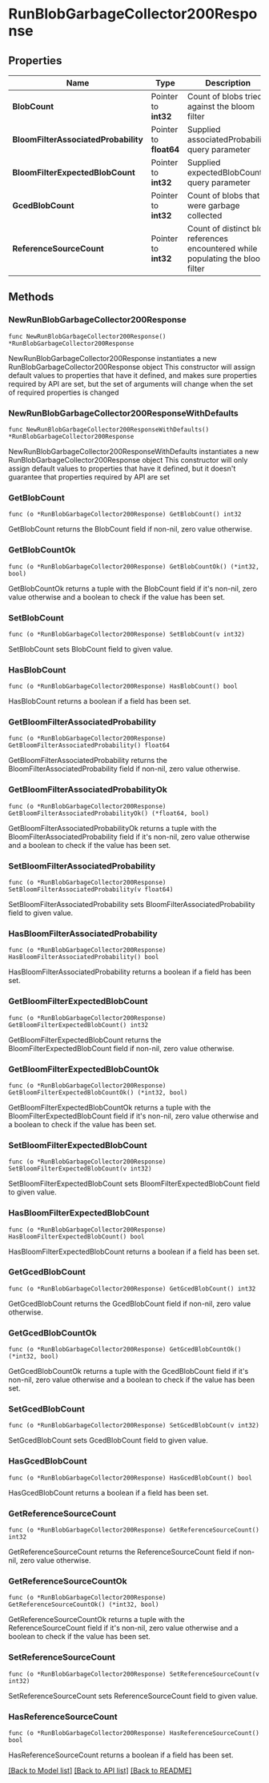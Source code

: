 # RunBlobGarbageCollector200Response

## Properties

Name | Type | Description | Notes
------------ | ------------- | ------------- | -------------
**BlobCount** | Pointer to **int32** | Count of blobs tried against the bloom filter | [optional] 
**BloomFilterAssociatedProbability** | Pointer to **float64** | Supplied associatedProbability query parameter | [optional] 
**BloomFilterExpectedBlobCount** | Pointer to **int32** | Supplied expectedBlobCount query parameter | [optional] 
**GcedBlobCount** | Pointer to **int32** | Count of blobs that were garbage collected | [optional] 
**ReferenceSourceCount** | Pointer to **int32** | Count of distinct blob references encountered while populating the bloom filter | [optional] 

## Methods

### NewRunBlobGarbageCollector200Response

`func NewRunBlobGarbageCollector200Response() *RunBlobGarbageCollector200Response`

NewRunBlobGarbageCollector200Response instantiates a new RunBlobGarbageCollector200Response object
This constructor will assign default values to properties that have it defined,
and makes sure properties required by API are set, but the set of arguments
will change when the set of required properties is changed

### NewRunBlobGarbageCollector200ResponseWithDefaults

`func NewRunBlobGarbageCollector200ResponseWithDefaults() *RunBlobGarbageCollector200Response`

NewRunBlobGarbageCollector200ResponseWithDefaults instantiates a new RunBlobGarbageCollector200Response object
This constructor will only assign default values to properties that have it defined,
but it doesn't guarantee that properties required by API are set

### GetBlobCount

`func (o *RunBlobGarbageCollector200Response) GetBlobCount() int32`

GetBlobCount returns the BlobCount field if non-nil, zero value otherwise.

### GetBlobCountOk

`func (o *RunBlobGarbageCollector200Response) GetBlobCountOk() (*int32, bool)`

GetBlobCountOk returns a tuple with the BlobCount field if it's non-nil, zero value otherwise
and a boolean to check if the value has been set.

### SetBlobCount

`func (o *RunBlobGarbageCollector200Response) SetBlobCount(v int32)`

SetBlobCount sets BlobCount field to given value.

### HasBlobCount

`func (o *RunBlobGarbageCollector200Response) HasBlobCount() bool`

HasBlobCount returns a boolean if a field has been set.

### GetBloomFilterAssociatedProbability

`func (o *RunBlobGarbageCollector200Response) GetBloomFilterAssociatedProbability() float64`

GetBloomFilterAssociatedProbability returns the BloomFilterAssociatedProbability field if non-nil, zero value otherwise.

### GetBloomFilterAssociatedProbabilityOk

`func (o *RunBlobGarbageCollector200Response) GetBloomFilterAssociatedProbabilityOk() (*float64, bool)`

GetBloomFilterAssociatedProbabilityOk returns a tuple with the BloomFilterAssociatedProbability field if it's non-nil, zero value otherwise
and a boolean to check if the value has been set.

### SetBloomFilterAssociatedProbability

`func (o *RunBlobGarbageCollector200Response) SetBloomFilterAssociatedProbability(v float64)`

SetBloomFilterAssociatedProbability sets BloomFilterAssociatedProbability field to given value.

### HasBloomFilterAssociatedProbability

`func (o *RunBlobGarbageCollector200Response) HasBloomFilterAssociatedProbability() bool`

HasBloomFilterAssociatedProbability returns a boolean if a field has been set.

### GetBloomFilterExpectedBlobCount

`func (o *RunBlobGarbageCollector200Response) GetBloomFilterExpectedBlobCount() int32`

GetBloomFilterExpectedBlobCount returns the BloomFilterExpectedBlobCount field if non-nil, zero value otherwise.

### GetBloomFilterExpectedBlobCountOk

`func (o *RunBlobGarbageCollector200Response) GetBloomFilterExpectedBlobCountOk() (*int32, bool)`

GetBloomFilterExpectedBlobCountOk returns a tuple with the BloomFilterExpectedBlobCount field if it's non-nil, zero value otherwise
and a boolean to check if the value has been set.

### SetBloomFilterExpectedBlobCount

`func (o *RunBlobGarbageCollector200Response) SetBloomFilterExpectedBlobCount(v int32)`

SetBloomFilterExpectedBlobCount sets BloomFilterExpectedBlobCount field to given value.

### HasBloomFilterExpectedBlobCount

`func (o *RunBlobGarbageCollector200Response) HasBloomFilterExpectedBlobCount() bool`

HasBloomFilterExpectedBlobCount returns a boolean if a field has been set.

### GetGcedBlobCount

`func (o *RunBlobGarbageCollector200Response) GetGcedBlobCount() int32`

GetGcedBlobCount returns the GcedBlobCount field if non-nil, zero value otherwise.

### GetGcedBlobCountOk

`func (o *RunBlobGarbageCollector200Response) GetGcedBlobCountOk() (*int32, bool)`

GetGcedBlobCountOk returns a tuple with the GcedBlobCount field if it's non-nil, zero value otherwise
and a boolean to check if the value has been set.

### SetGcedBlobCount

`func (o *RunBlobGarbageCollector200Response) SetGcedBlobCount(v int32)`

SetGcedBlobCount sets GcedBlobCount field to given value.

### HasGcedBlobCount

`func (o *RunBlobGarbageCollector200Response) HasGcedBlobCount() bool`

HasGcedBlobCount returns a boolean if a field has been set.

### GetReferenceSourceCount

`func (o *RunBlobGarbageCollector200Response) GetReferenceSourceCount() int32`

GetReferenceSourceCount returns the ReferenceSourceCount field if non-nil, zero value otherwise.

### GetReferenceSourceCountOk

`func (o *RunBlobGarbageCollector200Response) GetReferenceSourceCountOk() (*int32, bool)`

GetReferenceSourceCountOk returns a tuple with the ReferenceSourceCount field if it's non-nil, zero value otherwise
and a boolean to check if the value has been set.

### SetReferenceSourceCount

`func (o *RunBlobGarbageCollector200Response) SetReferenceSourceCount(v int32)`

SetReferenceSourceCount sets ReferenceSourceCount field to given value.

### HasReferenceSourceCount

`func (o *RunBlobGarbageCollector200Response) HasReferenceSourceCount() bool`

HasReferenceSourceCount returns a boolean if a field has been set.


[[Back to Model list]](../README.md#documentation-for-models) [[Back to API list]](../README.md#documentation-for-api-endpoints) [[Back to README]](../README.md)


